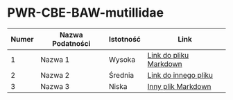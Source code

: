 # PWR-CBE-BAW-mutillidae




| Numer | Nazwa Podatności | Istotność | Link |
|-------|------------------|-----------|------|
| 1     | Nazwa 1          | Wysoka    | [Link do pliku Markdown](OWASP%202013/A1%20-%20Injection%20(Other)/Buffer%20Overflow.md) |
| 2     | Nazwa 2          | Średnia   | [Link do innego pliku](sciezka/do/innej_podatnosci.md) |
| 3     | Nazwa 3          | Niska     | [Inny plik Markdown](sciezka/do/kolejnej_podatnosci.md) |
